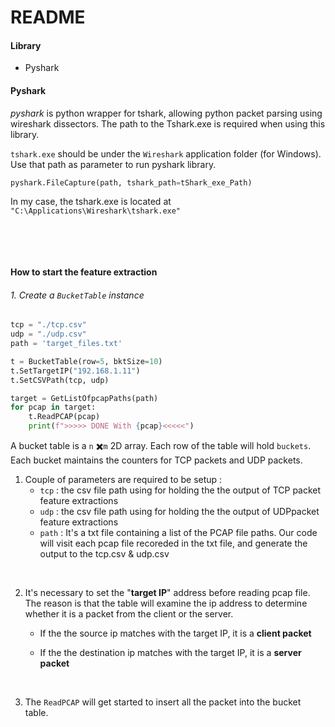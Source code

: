 # README

#### Library

- Pyshark



#### Pyshark 

*pyshark* is python wrapper for tshark, allowing python packet parsing using wireshark dissectors. The path to the Tshark.exe is required when using this library.

`tshark.exe` should be under the `Wireshark` application folder  (for Windows).  Use that path as parameter to run pyshark library.

```python
pyshark.FileCapture(path, tshark_path=tShark_exe_Path)
```

In my case, the tshark.exe is located at `"C:\Applications\Wireshark\tshark.exe"`

&nbsp;

&nbsp;

#### How to start the feature extraction

###### 1. Create a `BucketTable` instance

```python
tcp = "./tcp.csv"
udp = "./udp.csv"
path = 'target_files.txt'

t = BucketTable(row=5, bktSize=10)
t.SetTargetIP("192.168.1.11")
t.SetCSVPath(tcp, udp)

target = GetListOfpcapPaths(path)
for pcap in target:
    t.ReadPCAP(pcap)
    print(f">>>>> DONE With {pcap}<<<<<")
```

A bucket table is a `n` ✖️`m` 2D array. Each row of the table will hold `buckets`. Each bucket maintains the counters for TCP packets and UDP packets. 



1. Couple of parameters are required to be setup : 
    - `tcp` :  the csv file path using for holding the the output of TCP packet feature extractions
    - `udp` :   the csv file path using for holding the the output of UDPpacket feature extractions
    - `path` :  It's a txt file containing a list of the PCAP file paths. Our code will visit each pcap file recoreded in the txt file, and generate the output to the tcp.csv & udp.csv

&nbsp;

2. It's necessary to set the "**target IP**" address before reading pcap file. The reason is that the table will examine the ip address to determine whether it is a packet from the client or the server.

    - If the the source ip matches with the target IP, it is a **client packet**

    - If the the destination ip matches with the target IP, it is a **server packet**

&nbsp;

3. The `ReadPCAP` will get started to insert all the packet into the bucket table. 




